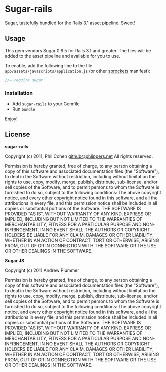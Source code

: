 # Sugar-rails

[Sugar](http://sugarjs.com/), tastefully bundled for the Rails 3.1 asset pipeline. Sweet!


## Usage

This gem vendors Sugar 0.9.5 for Rails 3.1 and greater. The files will be added to the asset pipeline and available for you to use.

To enable, add the following line to the file `app/assets/javascripts/application.js` (or other [sprockets](https://github.com/sstephenson/sprockets) manifest):

``` javascript
//= require sugar
```


### Installation

* Add `sugar-rails` to your Gemfile
* Run `bundle`

Enjoy!


## License

**sugar-rails**

Copyright (c) 2011, Phil Cohen github@phlippers.net All rights reserved.

Permission is hereby granted, free of charge, to any person obtaining a copy of this software and associated documentation files (the "Software"), to deal in the Software without restriction, including without limitation the rights to use, copy, modify, merge, publish, distribute, sub-license, and/or sell copies of the Software, and to permit persons to whom the Software is furnished to do so, subject to the following conditions:
The above copyright notice, and every other copyright notice found in this software, and all the attributions in every file, and this permission notice shall be included in all copies or substantial portions of the Software.
THE SOFTWARE IS PROVIDED "AS IS", WITHOUT WARRANTY OF ANY KIND, EXPRESS OR IMPLIED, INCLUDING BUT NOT LIMITED TO THE WARRANTIES OF MERCHANTABILITY, FITNESS FOR A PARTICULAR PURPOSE AND NON-INFRINGEMENT. IN NO EVENT SHALL THE AUTHORS OR COPYRIGHT HOLDERS BE LIABLE FOR ANY CLAIM, DAMAGES OR OTHER LIABILITY, WHETHER IN AN ACTION OF CONTRACT, TORT OR OTHERWISE, ARISING FROM, OUT OF OR IN CONNECTION WITH THE SOFTWARE OR THE USE OR OTHER DEALINGS IN THE SOFTWARE.

**Sugar JS**

Copyright (c) 2011 Andrew Plummer

Permission is hereby granted, free of charge, to any person obtaining a copy of this software and associated documentation files (the "Software"), to deal in the Software without restriction, including without limitation the rights to use, copy, modify, merge, publish, distribute, sub-license, and/or sell copies of the Software, and to permit persons to whom the Software is furnished to do so, subject to the following conditions:
The above copyright notice, and every other copyright notice found in this software, and all the attributions in every file, and this permission notice shall be included in all copies or substantial portions of the Software.
THE SOFTWARE IS PROVIDED "AS IS", WITHOUT WARRANTY OF ANY KIND, EXPRESS OR IMPLIED, INCLUDING BUT NOT LIMITED TO THE WARRANTIES OF MERCHANTABILITY, FITNESS FOR A PARTICULAR PURPOSE AND NON-INFRINGEMENT. IN NO EVENT SHALL THE AUTHORS OR COPYRIGHT HOLDERS BE LIABLE FOR ANY CLAIM, DAMAGES OR OTHER LIABILITY, WHETHER IN AN ACTION OF CONTRACT, TORT OR OTHERWISE, ARISING FROM, OUT OF OR IN CONNECTION WITH THE SOFTWARE OR THE USE OR OTHER DEALINGS IN THE SOFTWARE.